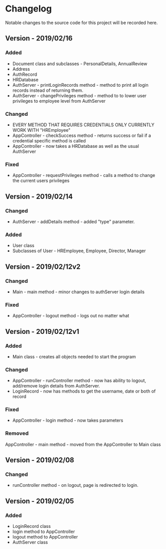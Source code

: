 # Changelog

Notable changes to the source code for this project will be recorded here. 

## Version - 2019/02/16

### Added
* Document class and subclasses - PersonalDetails, AnnualReview
* Address
* AuthRecord
* HRDatabase
* AuthServer - printLoginRecords method - method to print all login records instead of returning them.
* AuthServer - changePrivileges method - method to to lower user privileges to employee level from AuthServer
### Changed
* EVERY METHOD THAT REQUIRES CREDENTIALS ONLY CURRENTLY WORK WITH "HREmployee"
* AppController - checkSuccess method - returns success or fail if a credential specific method is called
* AppController - now takes a HRDatabase as well as the usual AuthServer
### Fixed
* AppController - requestPrivileges method - calls a method to change the current users privileges



## Version - 2019/02/14

### Changed
* AuthServer - addDetails method - added "type" parameter.
### Added
* User class
* Subclasses of User - HREmployee, Employee, Director, Manager



## Version - 2019/02/12v2

### Changed
* Main - main method - minor changes to authServer login details
### Fixed
* AppController - logout method - logs out no matter what



## Version - 2019/02/12v1

### Added
* Main class - creates all objects needed to start the program
### Changed
* AppController - runController method - now has ability to logout, add/remove login details from AuthServer.
* LoginRecord - now has methods to get the username, date or both of record
### Fixed
* AppController - login method - now takes parameters
### Removed
AppController - main method - moved from the AppController to Main class



## Version - 2019/02/08

### Changed
* runController method - on logout, page is redirected to login.



## Version - 2019/02/05

### Added
* LoginRecord class
* login method to AppController
* logout method to AppController
* AuthServer class